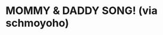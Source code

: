 <!--
id: 1039374972
link: http://tumblr.atmos.org/post/1039374972/mommy-daddy-song-via-schmoyoho
slug: mommy-daddy-song-via-schmoyoho
date: Mon Aug 30 2010 17:02:14 GMT-0700 (PDT)
publish: 2010-08-030
tags: 
title: MOMMY &amp; DADDY SONG! (via schmoyoho)
-->


MOMMY &amp; DADDY SONG! (via schmoyoho)
=======================================



